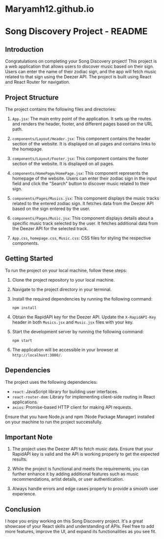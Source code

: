 # Maryamh12.github.io
# Song Discovery Project - README

## Introduction

Congratulations on completing your Song Discovery project! This project is a web application that allows users to discover music based on their sign. Users can enter the name of their zodiac sign, and the app will fetch music related to that sign using the Deezer API. The project is built using React and React Router for navigation.

## Project Structure

The project contains the following files and directories:

1.  `App.jsx`: The main entry point of the application. It sets up the routes and renders the header, footer, and different pages based on the URL path.
    
2.  `components/Layout/Header.jsx`: This component contains the header section of the website. It is displayed on all pages and contains links to the homepage.
    
3.  `components/Layout/Footer.jsx`: This component contains the footer section of the website. It is displayed on all pages.
    
4.  `components/HomePage/HomePage.jsx`: This component represents the homepage of the website. Users can enter their zodiac sign in the input field and click the "Search" button to discover music related to their sign.
    
5.  `components/Pages/Musics.jsx`: This component displays the music tracks related to the entered zodiac sign. It fetches data from the Deezer API based on the sign entered by the user.
    
6.  `components/Pages/Music.jsx`: This component displays details about a specific music track selected by the user. It fetches additional data from the Deezer API for the selected track.
    
7.  `App.css`, `homepage.css`, `Music.css`: CSS files for styling the respective components.
    

## Getting Started

To run the project on your local machine, follow these steps:

1.  Clone the project repository to your local machine.
    
2.  Navigate to the project directory in your terminal.
    
3.  Install the required dependencies by running the following command:
    
    
    
    `npm install` 
    
4.  Obtain the RapidAPI key for the Deezer API. Update the `X-RapidAPI-Key` header in both `Musics.jsx` and `Music.jsx` files with your key.
    
5.  Start the development server by running the following command:
    
    
    
    `npm start` 
    
6.  The application will be accessible in your browser at `http://localhost:3000/`.
    

## Dependencies

The project uses the following dependencies:

-   `react`: JavaScript library for building user interfaces.
-   `react-router-dom`: Library for implementing client-side routing in React applications.
-   `axios`: Promise-based HTTP client for making API requests.

Ensure that you have Node.js and npm (Node Package Manager) installed on your machine to run the project successfully.

## Important Note

1.  The project uses the Deezer API to fetch music data. Ensure that your RapidAPI key is valid and the API is working properly to get the expected results.
    
2.  While the project is functional and meets the requirements, you can further enhance it by adding additional features such as music recommendations, artist details, or user authentication.
    
3.  Always handle errors and edge cases properly to provide a smooth user experience.
    

## Conclusion

I hope you enjoy working on this Song Discovery project. It's a great showcase of your React skills and understanding of APIs. Feel free to add more features, improve the UI, and expand its functionalities as you see fit.
